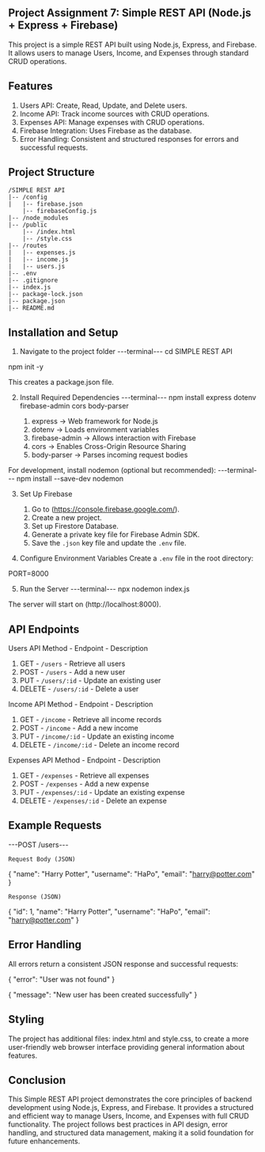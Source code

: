## Project Assignment 7: Simple REST API (Node.js + Express + Firebase)

This project is a simple REST API built using Node.js, Express, and Firebase. 
It allows users to manage Users, Income, and Expenses through standard CRUD operations.


## Features 

1. Users API: Create, Read, Update, and Delete users.
2. Income API: Track income sources with CRUD operations.
3. Expenses API: Manage expenses with CRUD operations.
4. Firebase Integration: Uses Firebase as the database.
5. Error Handling: Consistent and structured responses for errors and successful requests.

## Project Structure 
```
/SIMPLE REST API
|-- /config
|   |-- firebase.json
    |-- firebaseConfig.js
|-- /node_modules
|-- /public
    |-- /index.html
    |-- /style.css	
|-- /routes
|   |-- expenses.js
|   |-- income.js
|   |-- users.js
|-- .env
|-- .gitignore
|-- index.js
|-- package-lock.json
|-- package.json
|-- README.md
```
## Installation and Setup 

1. Navigate to the project folder
---terminal---
cd SIMPLE REST API

npm init -y

This creates a package.json file.

2. Install Required Dependencies
---terminal---
npm install express dotenv firebase-admin cors body-parser

	1. express → Web framework for Node.js
	2. dotenv → Loads environment variables
	3. firebase-admin → Allows interaction with Firebase
	4. cors → Enables Cross-Origin Resource Sharing
	5. body-parser → Parses incoming request bodies

For development, install nodemon (optional but recommended):
---terminal---
npm install --save-dev nodemon


3. Set Up Firebase
	1. Go to (https://console.firebase.google.com/).
	2. Create a new project.
	3. Set up Firestore Database.
	4. Generate a private key file for Firebase Admin SDK.
	5. Save the `.json` key file and update the `.env` file.

4. Configure Environment Variables
Create a `.env` file in the root directory:

PORT=8000


5. Run the Server
---terminal---
npx nodemon index.js

The server will start on (http://localhost:8000).


## API Endpoints 

Users API
   Method - Endpoint       - Description
1. GET    - `/users`       - Retrieve all users      
2. POST   - `/users`       - Add a new user          
3. PUT    - `/users/:id`   - Update an existing user 
4. DELETE - `/users/:id`   - Delete a user           

Income API
  Method  - Endpoint       - Description                
1. GET    - `/income`      - Retrieve all income records 
2. POST   - `/income`      - Add a new income           
3. PUT    - `/income/:id`  - Update an existing income  
4. DELETE - `/income/:id`  - Delete an income record    

Expenses API
  Method  - Endpoint        - Description                  
1. GET    - `/expenses`     - Retrieve all expenses       
2. POST   - `/expenses`     - Add a new expense           
3. PUT    - `/expenses/:id` - Update an existing expense 
4. DELETE - `/expenses/:id` - Delete an expense         


## Example Requests 

---POST /users---

``Request Body (JSON)``

{
    "name": "Harry Potter",
    "username": "HaPo",
    "email": "harry@potter.com"
}

`` Response (JSON) ``

{
    "id": 1,
    "name": "Harry Potter",
    "username": "HaPo",
    "email": "harry@potter.com"
}


## Error Handling

All errors return a consistent JSON response and successful requests:

{
    "error": "User was not found"
}


{
    "message": "New user has been created successfully"
}


## Styling 

The project has additional files: index.html and style.css, to create a more user-friendly web browser interface providing general information about features.

## Conclusion 

This Simple REST API project demonstrates the core principles of backend development using Node.js, Express, and Firebase. 
It provides a structured and efficient way to manage Users, Income, and Expenses with full CRUD functionality. 
The project follows best practices in API design, error handling, and structured data management, making it a solid foundation for future enhancements.


